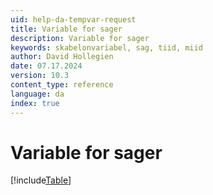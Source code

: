 ```yaml
---
uid: help-da-tempvar-request
title: Variable for sager
description: Variable for sager
keywords: skabelonvariabel, sag, tiid, miid
author: David Hollegien
date: 07.17.2024
version: 10.3
content_type: reference
language: da
index: true
---
```


# Variable for sager

[!include[Table](../../../../../common/includes/variable/table-request.md)]
